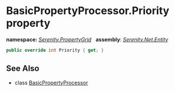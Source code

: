 # BasicPropertyProcessor.Priority property
**namespace:** *[Serenity.PropertyGrid](../../README.md#serenity.propertygrid-namespace)*   **assembly**: *[Serenity.Net.Entity](../../README.md)*

```csharp
public override int Priority { get; }
```

## See Also

* class [BasicPropertyProcessor](../BasicPropertyProcessor.md)